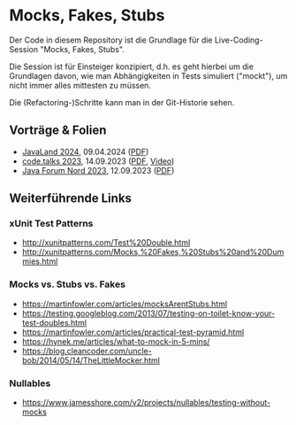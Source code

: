 # Mocks, Fakes, Stubs

Der Code in diesem Repository ist die Grundlage für die Live-Coding-Session "Mocks, Fakes, Stubs".

Die Session ist für Einsteiger konzipiert, d.h. es geht hierbei um die Grundlagen davon, wie man Abhängigkeiten in
Tests simuliert ("mockt"), um nicht immer alles mittesten zu müssen.

Die (Refactoring-)Schritte kann man in der Git-Historie sehen.


## Vorträge & Folien

- [JavaLand 2024](https://www.javaland.eu), 09.04.2024 ([PDF](https://thomas-much.de/presentations/MocksFakesStubs-JavaLand-2024.pdf))
- [code.talks 2023](https://codetalks.de/program#talk-1824?event=8), 14.09.2023 ([PDF](https://thomas-much.de/presentations/MocksFakesStubs-codetalks-2023.pdf), [Video](https://www.youtube.com/watch?v=Ah_GQnhctUk))
- [Java Forum Nord 2023](https://javaforumnord.de/2023/programm/), 12.09.2023 ([PDF](https://thomas-much.de/presentations/MocksFakesStubs-JFN-2023.pdf))


## Weiterführende Links

### xUnit Test Patterns

- http://xunitpatterns.com/Test%20Double.html
- http://xunitpatterns.com/Mocks,%20Fakes,%20Stubs%20and%20Dummies.html

### Mocks vs. Stubs vs. Fakes

- https://martinfowler.com/articles/mocksArentStubs.html
- https://testing.googleblog.com/2013/07/testing-on-toilet-know-your-test-doubles.html
- https://martinfowler.com/articles/practical-test-pyramid.html
- https://hynek.me/articles/what-to-mock-in-5-mins/
- https://blog.cleancoder.com/uncle-bob/2014/05/14/TheLittleMocker.html

### Nullables

- https://www.jamesshore.com/v2/projects/nullables/testing-without-mocks
